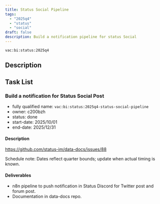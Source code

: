 ```yaml
---
title: Status Social Pipeline
tags:
  - "2025q4"
  - "status"
  - "social"
draft: false
description: Build a notification pipeline for status Social
---
```


`vac:bi:status:2025q4`

## Description


## Task List

### Build a notification for Status Social Post

* fully qualified name: `vac:bi:status:2025q4-status-social-pipeline`
* owner: c200bzh
* status: done
* start-date: 2025/10/01
* end-date: 2025/12/31

#### Description

https://github.com/status-im/data-docs/issues/88

Schedule note: Dates reflect quarter bounds; update when actual timing is known.
#### Deliverables

* n8n pipeline to push notification in Status Discord for Twitter post and forum post.
* Documentation in data-docs repo.

